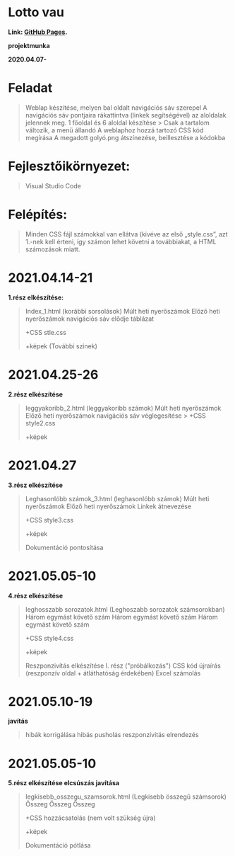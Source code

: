 # Lotto vau
**Link: [GitHub Pages](https://dzsofri.github.io/vau/index_1).**
 
**projektmunka**

**2020.04.07-**



# Feladat
>Weblap készítése, melyen bal oldalt navigációs sáv szerepel
A navigációs sáv pontjaira rákattintva (linkek segítségével) az aloldalak jelennek meg.
1 főoldal és 6 aloldal készítése
    > Csak a tartalom változik, a menü állandó
>A weblaphoz hozzá tartozó CSS kód megírása
>A megadott golyó.png átszínezése, beillesztése a kódokba

# Fejlesztőikörnyezet: 
 > Visual Studio Code  
# Felépítés:
> Minden CSS fájl számokkal van ellátva (kivéve az első „style.css”, azt 1.-nek kell érteni,  így számon lehet követni a továbbiakat, a HTML számozások miatt.                        
# 2021.04.14-21

**1.rész elkészítése:**
 > Index_1.html (korábbi sorsolások)
    Múlt heti nyerőszámok
    Előző heti nyerőszámok
    navigációs sáv elődje táblázat 
  >  
  > +CSS stle.css
  > 
 > +képek (További szinek)
  
  
# 2021.04.25-26
  
**2.rész elkészítése**
 >  leggyakoribb_2.html (leggyakoribb számok)
    Múlt heti nyerőszámok
    Előző heti nyerőszámok
    navigációs sáv véglegesítése
    >
>  +CSS style2.css
>
 > +képek 
  
# 2021.04.27
  
**3.rész elkészítése**
  > Leghasonlóbb számok_3.html (leghasonlóbb számok)
    Múlt heti nyerőszámok
    Előző heti nyerőszámok
    Linkek átnevezése
 >   
>  +CSS style3.css
>  
>  +képek 
>  
> Dokumentáció pontosítása

# 2021.05.05-10
  
**4.rész elkészítése**
  > leghosszabb sorozatok.html (Leghoszabb sorozatok számsorokban)
    Három egymást követő szám
    Három egymást követő szám
    Három egymást követő szám
 >   
>  +CSS style4.css
>  
>  +képek 
>  
>Reszponzivítás elkészítése I. rész ("próbálkozás")
>CSS kód újraírás (reszponzív oldal + átláthatóság érdekében)
>Excel számolás


# 2021.05.10-19
  
**javítás**
 >hibák korrigálása
   hibás pusholás
   reszponzivitás
   elrendezés
 >   

# 2021.05.05-10
  
**5.rész elkészítése elcsúszás javítása**
  > legkisebb_osszegu_szamsorok.html (Legkisebb összegű számsorok)
    Összeg
    Összeg
    Összeg
 >   
>  +CSS hozzácsatolás (nem volt szükség újra)
>  
>  +képek 
>  
>Dokumentáció pótlása



